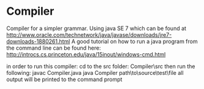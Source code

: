 # Compiler
Compiler for a simpler grammar.
Using java SE 7 which can be found at http://www.oracle.com/technetwork/java/javase/downloads/jre7-downloads-1880261.html
A good tutorial  on how to run a java program from the command line can be found here:
 http://introcs.cs.princeton.edu/java/15inout/windows-cmd.html

in order to run this compiler:
 cd to the src folder: Compiler\src
 then run the following:
 javac Compiler.java
 java Compiler path\to\source\test\file
all output will be printed to the command prompt
